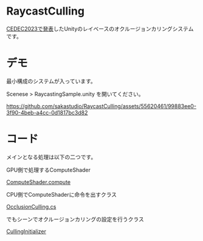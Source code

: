 # RaycastCulling

[CEDEC2023で発表](https://cedec.cesa.or.jp/2023/session/detail/s6427c6d132f85)したUnityのレイベースのオクルージョンカリングシステムです。


# デモ

最小構成のシステムが入っています。

Scenese > RaycastingSample.unity を開いてください。

https://github.com/sakastudio/RaycastCulling/assets/55620461/99883ee0-3f90-4beb-a4cc-0d1817bc3d82

# コード

メインとなる処理は以下の二つです。

GPU側で処理するComputeShader

[ComputeShader.compute](https://github.com/sakastudio/RaycastCulling/blob/master/Assets/RaycastCulling/Script/BoundingBoxRayChecker.compute)

CPU側でComputeShaderに命令を出すクラス

[OcclusionCulling.cs](https://github.com/sakastudio/RaycastCulling/blob/master/Assets/RaycastCulling/Script/OcclusionCulling.cs)

でもシーンでオクルージョンカリングの設定を行うクラス

[CullingInitializer](https://github.com/sakastudio/RaycastCulling/blob/master/Assets/Script/CullingInitializer.cs)
